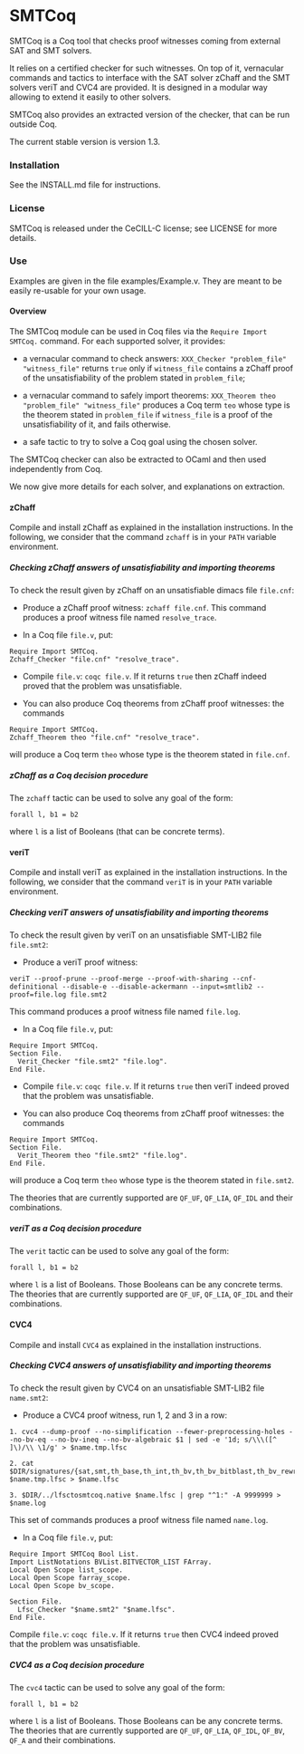 # SMTCoq

SMTCoq is a Coq tool that checks proof witnesses coming from external
SAT and SMT solvers.

It relies on a certified checker for such witnesses. On top of it,
vernacular commands and tactics to interface with the SAT solver zChaff
and the SMT solvers veriT and CVC4 are provided. It is designed in a modular way
allowing to extend it easily to other solvers.

SMTCoq also provides an extracted version of the checker, that can be
run outside Coq.

The current stable version is version 1.3.


### Installation

See the INSTALL.md file for instructions.


### License

SMTCoq is released under the CeCILL-C license; see LICENSE for more
details.


### Use

Examples are given in the file examples/Example.v. They are meant to be
easily re-usable for your own usage.


#### Overview

The SMTCoq module can be used in Coq files via the `Require Import
SMTCoq.` command. For each supported solver, it provides:

- a vernacular command to check answers:
  `XXX_Checker "problem_file" "witness_file"` returns `true` only if
  `witness_file` contains a zChaff proof of the unsatisfiability of the
  problem stated in `problem_file`;

- a vernacular command to safely import theorems:
  `XXX_Theorem theo "problem_file" "witness_file"` produces a Coq term
  `teo` whose type is the theorem stated in `problem_file` if
  `witness_file` is a proof of the unsatisfiability of it, and fails
  otherwise.

- a safe tactic to try to solve a Coq goal using the chosen solver.

The SMTCoq checker can also be extracted to OCaml and then used
independently from Coq.

We now give more details for each solver, and explanations on
extraction.


#### zChaff

Compile and install zChaff as explained in the installation
instructions. In the following, we consider that the command `zchaff` is
in your `PATH` variable environment.


##### Checking zChaff answers of unsatisfiability and importing theorems

To check the result given by zChaff on an unsatisfiable dimacs file
`file.cnf`:

- Produce a zChaff proof witness: `zchaff file.cnf`. This command
  produces a proof witness file named `resolve_trace`.

- In a Coq file `file.v`, put:
```
Require Import SMTCoq.
Zchaff_Checker "file.cnf" "resolve_trace".
```

- Compile `file.v`: `coqc file.v`. If it returns `true` then zChaff
  indeed proved that the problem was unsatisfiable.

- You can also produce Coq theorems from zChaff proof witnesses: the
  commands
```
Require Import SMTCoq.
Zchaff_Theorem theo "file.cnf" "resolve_trace".
```
will produce a Coq term `theo` whose type is the theorem stated in
`file.cnf`.


##### zChaff as a Coq decision procedure

The `zchaff` tactic can be used to solve any goal of the form:
```
forall l, b1 = b2
```
where `l` is a list of Booleans (that can be concrete terms).


#### veriT

Compile and install veriT as explained in the installation instructions.
In the following, we consider that the command `veriT` is in your `PATH`
variable environment.


##### Checking veriT answers of unsatisfiability and importing theorems

To check the result given by veriT on an unsatisfiable SMT-LIB2 file
`file.smt2`:

- Produce a veriT proof witness:
```
veriT --proof-prune --proof-merge --proof-with-sharing --cnf-definitional --disable-e --disable-ackermann --input=smtlib2 --proof=file.log file.smt2
```
This command produces a proof witness file named `file.log`.

- In a Coq file `file.v`, put:
```
Require Import SMTCoq.
Section File.
  Verit_Checker "file.smt2" "file.log".
End File.
```

- Compile `file.v`: `coqc file.v`. If it returns `true` then veriT
  indeed proved that the problem was unsatisfiable.

- You can also produce Coq theorems from zChaff proof witnesses: the
  commands
```
Require Import SMTCoq.
Section File.
  Verit_Theorem theo "file.smt2" "file.log".
End File.
```
will produce a Coq term `theo` whose type is the theorem stated in
`file.smt2`.

The theories that are currently supported are `QF_UF`, `QF_LIA`,
`QF_IDL` and their combinations.


##### veriT as a Coq decision procedure

The `verit` tactic can be used to solve any goal of the form:
```
forall l, b1 = b2
```
where `l` is a list of Booleans. Those Booleans can be any concrete
terms. The theories that are currently supported are `QF_UF`, `QF_LIA`,
`QF_IDL` and their combinations.

#### CVC4

Compile and install `CVC4` as explained in the installation instructions.

##### Checking CVC4 answers of unsatisfiability and importing theorems

To check the result given by CVC4 on an unsatisfiable SMT-LIB2 file
`name.smt2`:

- Produce a CVC4 proof witness, run 1, 2 and 3 in a row:

```
1. cvc4 --dump-proof --no-simplification --fewer-preprocessing-holes --no-bv-eq --no-bv-ineq --no-bv-algebraic $1 | sed -e '1d; s/\\\([^ ]\)/\\ \1/g' > $name.tmp.lfsc

2. cat $DIR/signatures/{sat,smt,th_base,th_int,th_bv,th_bv_bitblast,th_bv_rewrites,th_arrays}.plf $name.tmp.lfsc > $name.lfsc

3. $DIR/../lfsctosmtcoq.native $name.lfsc | grep "^1:" -A 9999999 > $name.log

```

This set of commands produces a proof witness file named `name.log`.

- In a Coq file `file.v`, put:
```
Require Import SMTCoq Bool List.
Import ListNotations BVList.BITVECTOR_LIST FArray.
Local Open Scope list_scope.
Local Open Scope farray_scope.
Local Open Scope bv_scope.

Section File.
  Lfsc_Checker "$name.smt2" "$name.lfsc".
End File.
```
Compile `file.v`: `coqc file.v`. If it returns `true` then CVC4 indeed proved that the problem was unsatisfiable.

##### CVC4 as a Coq decision procedure

The `cvc4` tactic can be used to solve any goal of the form:
```
forall l, b1 = b2
```
where `l` is a list of Booleans. Those Booleans can be any concrete
terms. The theories that are currently supported are `QF_UF`, `QF_LIA`,
`QF_IDL`, `QF_BV`, `QF_A` and their combinations.

